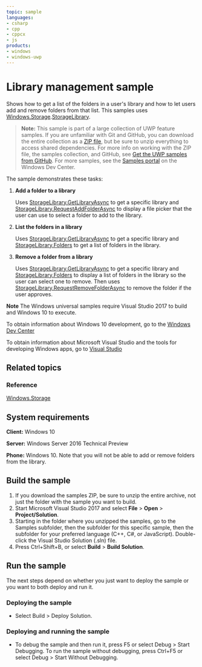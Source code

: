 ```yaml
---
topic: sample
languages:
- csharp
- cpp
- cppcx
- js
products:
- windows
- windows-uwp
---
```


<!---
  category: FilesFoldersAndLibraries
  samplefwlink: http://go.microsoft.com/fwlink/p/?LinkId=620560
--->

# Library management sample

Shows how to get a list of the folders in a user's library and how to let users add and remove folders from that list. This samples uses 
[Windows.Storage](http://msdn.microsoft.com/library/windows/apps/br227346).[StorageLibrary](http://msdn.microsoft.com/library/windows/apps/dn251722).

> **Note:** This sample is part of a large collection of UWP feature samples. 
> If you are unfamiliar with Git and GitHub, you can download the entire collection as a 
> [ZIP file](https://github.com/Microsoft/Windows-universal-samples/archive/master.zip), but be 
> sure to unzip everything to access shared dependencies. For more info on working with the ZIP file, 
> the samples collection, and GitHub, see [Get the UWP samples from GitHub](https://aka.ms/ovu2uq). 
> For more samples, see the [Samples portal](https://aka.ms/winsamples) on the Windows Dev Center. 

The sample demonstrates these tasks:

1.  **Add a folder to a library**

    Uses [StorageLibrary.GetLibraryAsync](http://msdn.microsoft.com/library/windows/apps/dn251725) to get a specific library and [StorageLibrary.RequestAddFolderAsync](http://msdn.microsoft.com/library/windows/apps/dn251726) to display a file picker that the user can use to select a folder to add to the library.

2.  **List the folders in a library**

    Uses [StorageLibrary.GetLibraryAsync](http://msdn.microsoft.com/library/windows/apps/dn251725) to get a specific library and [StorageLibrary.Folders](http://msdn.microsoft.com/library/windows/apps/dn251724) to get a list of folders in the library.

3.  **Remove a folder from a library**

    Uses [StorageLibrary.GetLibraryAsync](http://msdn.microsoft.com/library/windows/apps/dn251725) to get a specific library and [StorageLibrary.Folders](http://msdn.microsoft.com/library/windows/apps/dn251724) to display a list of folders in the library so the user can select one to remove. Then uses [StorageLibrary.RequestRemoveFolderAsync](http://msdn.microsoft.com/library/windows/apps/dn251727) to remove the folder if the user approves.

**Note** The Windows universal samples require Visual Studio 2017 to build and Windows 10 to execute.
 
To obtain information about Windows 10 development, go to the [Windows Dev Center](http://go.microsoft.com/fwlink/?LinkID=532421)

To obtain information about Microsoft Visual Studio and the tools for developing Windows apps, go to [Visual Studio](http://go.microsoft.com/fwlink/?LinkID=532422)

## Related topics

### Reference

[Windows.Storage](http://msdn.microsoft.com/library/windows/apps/br227346)  

## System requirements

**Client:** Windows 10

**Server:** Windows Server 2016 Technical Preview

**Phone:** Windows 10. Note that you will not be able to add or remove folders from the library.

## Build the sample

1. If you download the samples ZIP, be sure to unzip the entire archive, not just the folder with the sample you want to build. 
2. Start Microsoft Visual Studio 2017 and select **File** \> **Open** \> **Project/Solution**.
3. Starting in the folder where you unzipped the samples, go to the Samples subfolder, then the subfolder for this specific sample, then the subfolder for your preferred language (C++, C#, or JavaScript). Double-click the Visual Studio Solution (.sln) file.
4. Press Ctrl+Shift+B, or select **Build** \> **Build Solution**.

## Run the sample

The next steps depend on whether you just want to deploy the sample or you want to both deploy and run it.

### Deploying the sample

- Select Build > Deploy Solution. 

### Deploying and running the sample

- To debug the sample and then run it, press F5 or select Debug >  Start Debugging. To run the sample without debugging, press Ctrl+F5 or select Debug > Start Without Debugging. 
